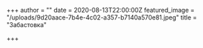 +++
author = ""
date = 2020-08-13T22:00:00Z
featured_image = "/uploads/9d20aace-7b4e-4c02-a357-b7140a570e81.jpeg"
title = "Забастовка"

+++
